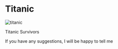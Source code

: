
# Titanic
![titanic](https://github.com/mehranbahramm/Titanic/assets/130790790/82e23398-d6c3-476d-bf26-2ad5c2ce2100)



Titanic Survivors

If you have any suggestions, I will be happy to tell me
